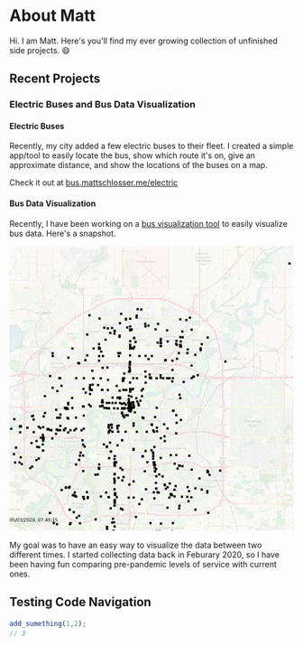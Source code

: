 # About Matt

Hi. I am Matt. Here's you'll find my ever growing collection of unfinished side projects. :smile:

## Recent Projects

### Electric Buses and Bus Data Visualization

#### Electric Buses

Recently, my city added a few electric buses to their fleet. I created a simple app/tool to easily locate
the bus, show which route it's on, give an approximate distance, and show the locations of the buses on a map.

Check it out at [bus.mattschlosser.me/electric](https://bus.mattschlosser.me/electric)

#### Bus Data Visualization 

Recently, I have been working on a [bus visualization tool](https://bus.mattschlosser.me) to easily visualize
bus data. Here's a snapshot. 

![A map](https://github.com/mattschlosser/bus/blob/master/docs/img/datavis1.png "TEST")

My goal was to have an easy way to visualize the data between two different times. I started collecting data back in Feburary 2020, 
so I have been having fun comparing pre-pandemic levels of service with current ones.


## Testing Code Navigation 

```js
add_sumething(1,2);
// 3
```
